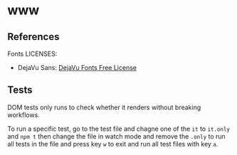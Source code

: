 # www

## References

Fonts LICENSES:

- DejaVu Sans: [DejaVu Fonts Free License](https://dejavu-fonts.github.io/License.html)

## Tests

DOM tests only runs to check whether it renders without breaking workflows.

To run a specific test, go to the test file and chagne one of the `it` to `it.only` and `npm t` then change the file in watch mode and remove the `.only` to run all tests in the file and press key `w` to exit and run all test files with key `a`.
